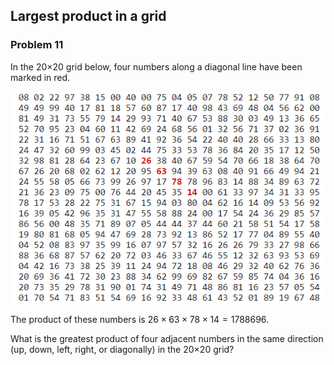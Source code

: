 ﻿## Largest product in a grid
### Problem 11

In the 20×20 grid below, four numbers along a diagonal line have been marked in red.

![Grid](images/grid.png)

The product of these numbers is $26 \times 63 \times 78 \times 14 = 1788696$.

What is the greatest product of four adjacent numbers in the same direction (up, down, left, right, or diagonally) in the 20×20 grid?